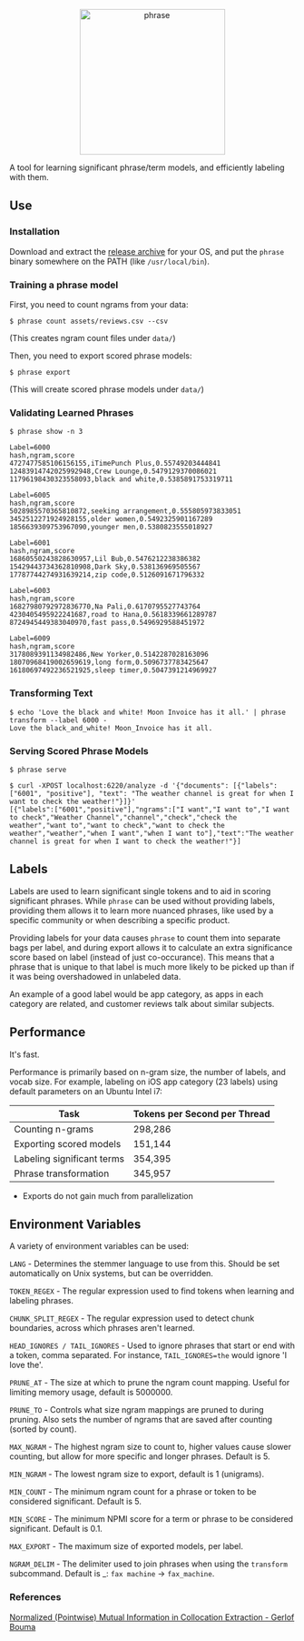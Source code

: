 
<p align="center">
  <img width="256" height="256" title="phrase" src="https://user-images.githubusercontent.com/2815794/57115077-811bfa00-6d01-11e9-8f3b-b49be93a35e1.png">
</p>

A tool for learning significant phrase/term models, and efficiently labeling with them.

## Use

### Installation

Download and extract the [release archive](https://github.com/soaxelbrooke/phrase/releases) for your OS, and put the `phrase` binary somewhere on the PATH (like `/usr/local/bin`).

### Training a phrase model

First, you need to count ngrams from your data:

```
$ phrase count assets/reviews.csv --csv
```

(This creates ngram count files under `data/`)

Then, you need to export scored phrase models:

```
$ phrase export
```

(This will create scored phrase models under `data/`)

### Validating Learned Phrases

```
$ phrase show -n 3

Label=6000
hash,ngram,score
4727477585106156155,iTimePunch Plus,0.55749203444841
12483914742025992948,Crew Lounge,0.5479129370086021
11796198430323558093,black and white,0.5385891753319711

Label=6005
hash,ngram,score
5028985570365810872,seeking arrangement,0.555805973833051
3452512271924928155,older women,0.5492325901167289
1856639309753967090,younger men,0.5380823555018927

Label=6001
hash,ngram,score
16860550243828630957,Lil Bub,0.5476212238386382
15429443734362810908,Dark Sky,0.538136969505567
17787744274931639214,zip code,0.5126091671796332

Label=6003
hash,ngram,score
16827980792972836770,Na Pali,0.6170795527743764
4230405495922241687,road to Hana,0.5618339661289787
8724945449383040970,fast pass,0.5496929588451972

Label=6009
hash,ngram,score
3178089391134982486,New Yorker,0.5142287028163096
18070968419002659619,long form,0.5096737783425647
16180697492236521925,sleep timer,0.5047391214969927
```

### Transforming Text

```
$ echo 'Love the black and white! Moon Invoice has it all.' | phrase transform --label 6000 -
Love the black_and_white! Moon_Invoice has it all.
```

### Serving Scored Phrase Models

```
$ phrase serve
```

```
$ curl -XPOST localhost:6220/analyze -d '{"documents": [{"labels": ["6001", "positive"], "text": "The weather channel is great for when I want to check the weather!"}]}'
[{"labels":["6001","positive"],"ngrams":["I want","I want to","I want to check","Weather Channel","channel","check","check the weather","want to","want to check","want to check the weather","weather","when I want","when I want to"],"text":"The weather channel is great for when I want to check the weather!"}]
```

## Labels

Labels are used to learn significant single tokens and to aid in scoring significant phrases.  While `phrase` can be used without providing labels, providing them allows it to learn more nuanced phrases, like used by a specific community or when describing a specific product.

Providing labels for your data causes `phrase` to count them into separate bags per label, and during export allows it to calculate an extra significance score based on label (instead of just co-occurance).  This means that a phrase that is unique to that label is much more likely to be picked up than if it was being overshadowed in unlabeled data.

An example of a good label would be app category, as apps in each category are related, and customer reviews talk about similar subjects.

## Performance

It's fast.

Performance is primarily based on n-gram size, the number of labels, and vocab size.  For example, labeling on iOS app category (23 labels) using default parameters on an Ubuntu Intel i7:

|Task|Tokens per Second per Thread|
|----|--------------------------|
|Counting n-grams|298,286|
|Exporting scored models|151,144|
|Labeling significant terms|354,395|
|Phrase transformation|345,957|

* Exports do not gain much from parallelization

## Environment Variables

A variety of environment variables can be used:

`LANG` - Determines the stemmer language to use from this.  Should be set automatically on Unix systems, but can be overridden.

`TOKEN_REGEX` - The regular expression used to find tokens when learning and labeling phrases.

`CHUNK_SPLIT_REGEX` - The regular expression used to detect chunk boundaries, across which phrases aren't learned.

`HEAD_IGNORES / TAIL_IGNORES` - Used to ignore phrases that start or end with a token, comma separated.  For instance, `TAIL_IGNORES=the` would ignore 'I love the'.

`PRUNE_AT` - The size at which to prune the ngram count mapping.  Useful for limiting memory usage, default is 5000000.

`PRUNE_TO` - Controls what size ngram mappings are pruned to during pruning.  Also sets the number of ngrams that are saved after counting (sorted by count).

`MAX_NGRAM` - The highest ngram size to count to, higher values cause slower counting, but allow for more specific and longer phrases. Default is 5.

`MIN_NGRAM` - The lowest ngram size to export, default is 1 (unigrams).

`MIN_COUNT` - The minimum ngram count for a phrase or token to be considered significant.  Default is 5.

`MIN_SCORE` - The minimum NPMI score for a term or phrase to be considered significant.  Default is 0.1.

`MAX_EXPORT` - The maximum size of exported models, per label.

`NGRAM_DELIM` - The delimiter used to join phrases when using the `transform` subcommand.  Default is _: `fax machine` -> `fax_machine`.

### References

[Normalized (Pointwise) Mutual Information in Collocation Extraction - Gerlof Bouma](https://svn.spraakdata.gu.se/repos/gerlof/pub/www/Docs/npmi-pfd.pdf)
